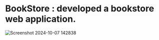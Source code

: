 # BookStore : developed a bookstore web application.  
![Screenshot 2024-10-07 142838](https://github.com/user-attachments/assets/8d1e02a2-b8f6-4bfa-b507-011e19d5af90)
